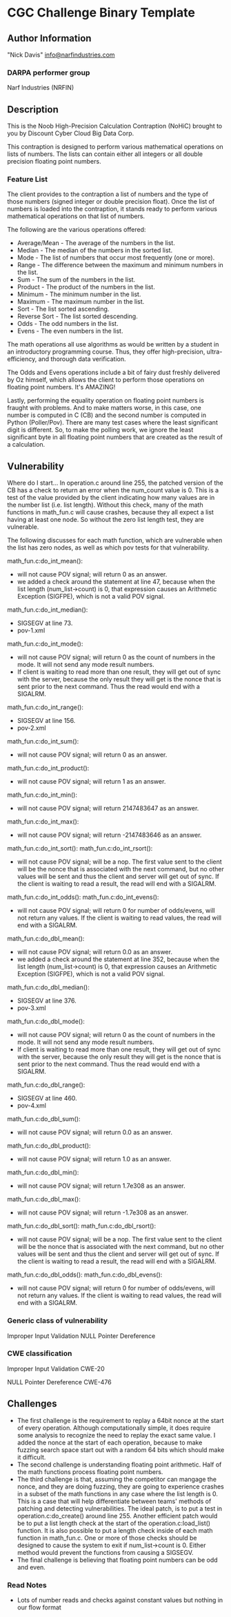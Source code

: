 # CGC Challenge Binary Template

## Author Information

"Nick Davis" <info@narfindustries.com>

### DARPA performer group

Narf Industries (NRFIN)

## Description

This is the Noob High-Precision Calculation Contraption (NoHiC) brought to you by Discount Cyber Cloud Big Data Corp.

This contraption is designed to perform various mathematical operations on lists of numbers. The lists can contain either all integers or all double precision floating point numbers.

### Feature List

The client provides to the contraption a list of numbers and the type of those numbers (signed integer or double precision float). Once the list of numbers is loaded into the contraption, it stands ready to perform various mathematical operations on that list of numbers.

The following are the various operations offered:
* Average/Mean - The average of the numbers in the list.
* Median - The median of the numbers in the sorted list.
* Mode - The list of numbers that occur most frequently (one or more).
* Range - The difference between the maximum and minimum numbers in the list.
* Sum - The sum of the numbers in the list.
* Product - The product of the numbers in the list.
* Minimum - The minimum number in the list.
* Maximum - The maximum number in the list.
* Sort - The list sorted ascending.
* Reverse Sort - The list sorted descending.
* Odds - The odd numbers in the list.
* Evens - The even numbers in the list.

The math operations all use algorithms as would be written by a student in an introductory programming course. Thus, they offer high-precision, ultra-efficiency, and thorough data verification.

The Odds and Evens operations include a bit of fairy dust freshly delivered by Oz himself, which allows the client to perform those operations on floating point numbers. It's AMAZING!

Lastly, performing the equality operation on floating point numbers is fraught with problems. And to make matters worse, in this case, one number is computed in C (CB) and the second number is computed in Python (Poller/Pov). There are many test cases where the least significant digit is different. So, to make the polling work, we ignore the least significant byte in all floating point numbers that are created as the result of a calculation.

## Vulnerability
Where do I start...
In operation.c around line 255, the patched version of the CB has a check to return an error when the num\_count value is 0. This is a test of the value provided by the client indicating how many values are in the number list (i.e. list length). Without this check, many of the math functions in math\_fun.c will cause crashes, because they all expect a list having at least one node. So without the zero list length test, they are vulnerable.

The following discusses for each math function, which are vulnerable when the list has zero nodes, as well as which pov tests for that vulnerability.

math\_fun.c:do\_int\_mean():
- will not cause POV signal; will return 0 as an answer.
- we added a check around the statement at line 47, because when the list length (num\_list->count) is 0, that expression causes an Arithmetic Exception (SIGFPE), which is not a valid POV signal.

math\_fun.c:do\_int\_median():
- SIGSEGV at line 73.
- pov-1.xml

math\_fun.c:do\_int\_mode():
- will not cause POV signal; will return 0 as the count of numbers in the mode. It will not send any mode result numbers.
- If client is waiting to read more than one result, they will get out of sync with the server, because the only result they will get is the nonce that is sent prior to the next command. Thus the read would end with a SIGALRM.

math\_fun.c:do\_int\_range():
- SIGSEGV at line 156.
- pov-2.xml

math\_fun.c:do\_int\_sum():
- will not cause POV signal; will return 0 as an answer.

math\_fun.c:do\_int\_product():
- will not cause POV signal; will return 1 as an answer.

math\_fun.c:do\_int\_min():
- will not cause POV signal; will return 2147483647 as an answer.

math\_fun.c:do\_int\_max():
- will not cause POV signal; will return -2147483646 as an answer.

math\_fun.c:do\_int\_sort():
math\_fun.c:do\_int\_rsort():
- will not cause POV signal; will be a nop. The first value sent to the client will be the nonce that is associated with the next command, but no other values will be sent and thus the client and server will get out of sync. If the client is waiting to read a result, the read will end with a SIGALRM. 

math\_fun.c:do\_int\_odds():
math\_fun.c:do\_int\_evens():
- will not cause POV signal; will return 0 for number of odds/evens, will not return any values. If the client is waiting to read values, the read will end with a SIGALRM.

math\_fun.c:do\_dbl\_mean():
- will not cause POV signal; will return 0.0 as an answer.
- we added a check around the statement at line 352, because when the list length (num\_list->count) is 0, that expression causes an Arithmetic Exception (SIGFPE), which is not a valid POV signal.

math\_fun.c:do\_dbl\_median():
- SIGSEGV at line 376.
- pov-3.xml

math\_fun.c:do\_dbl\_mode():
- will not cause POV signal; will return 0 as the count of numbers in the mode. It will not send any mode result numbers.
- If client is waiting to read more than one result, they will get out of sync with the server, because the only result they will get is the nonce that is sent prior to the next command. Thus the read would end with a SIGALRM.

math\_fun.c:do\_dbl\_range():
- SIGSEGV at line 460.
- pov-4.xml

math\_fun.c:do\_dbl\_sum():
- will not cause POV signal; will return 0.0 as an answer.

math\_fun.c:do\_dbl\_product():
- will not cause POV signal; will return 1.0 as an answer.

math\_fun.c:do\_dbl\_min():
- will not cause POV signal; will return 1.7e308 as an answer.

math\_fun.c:do\_dbl\_max():
- will not cause POV signal; will return -1.7e308 as an answer.

math\_fun.c:do\_dbl\_sort():
math\_fun.c:do\_dbl\_rsort():
- will not cause POV signal; will be a nop. The first value sent to the client will be the nonce that is associated with the next command, but no other values will be sent and thus the client and server will get out of sync. If the client is waiting to read a result, the read will end with a SIGALRM. 

math\_fun.c:do\_dbl\_odds():
math\_fun.c:do\_dbl\_evens():
- will not cause POV signal; will return 0 for number of odds/evens, will not return any values. If the client is waiting to read values, the read will end with a SIGALRM.

### Generic class of vulnerability

Improper Input Validation
NULL Pointer Dereference

### CWE classification

Improper Input Validation
CWE-20

NULL Pointer Dereference
CWE-476

## Challenges

* The first challenge is the requirement to replay a 64bit nonce at the start of every operation. Although computationally simple, it does require some analysis to recognize the need to replay the exact same value. I added the nonce at the start of each operation, because to make fuzzing search space start out with a random 64 bits which should make it difficult.
* The second challenge is understanding floating point arithmetic. Half of the math functions process floating point numbers.
* The third challenge is that, assuming the competitor can mangage the nonce, and they are doing fuzzing, they are going to experience crashes in a subset of the math functions in any case where the list length is 0. This is a case that will help differentiate between teams' methods of patching and detecting vulnerabilities. The ideal patch, is to put a test in operation.c:do\_create() around line 255. Another efficient patch would be to put a list length check at the start of the operation.c:load\_list() function. It is also possible to put a length check inside of each math function in math\_fun.c. One or more of those checks should be designed to cause the system to exit if num\_list->count is 0. Either method would prevent the functions from causing a SIGSEGV.
* The final challenge is believing that floating point numbers can be odd and even.


### Read Notes

* Lots of number reads and checks against constant values but nothing in our flow format